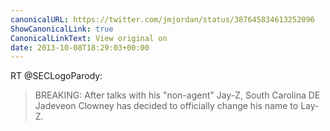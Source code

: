 ```yaml
---
canonicalURL: https://twitter.com/jmjordan/status/387645834613252096
ShowCanonicalLink: true
CanonicalLinkText: View original on
date: 2013-10-08T18:29:03+00:00
---
```

RT @SECLogoParody:
> BREAKING: After talks with his "non-agent" Jay-Z, South Carolina DE Jadeveon Clowney has decided to officially change his name to Lay-Z.